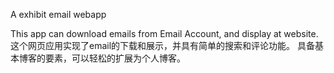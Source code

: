A exhibit email webapp 

This app can download emails from Email Account,  and display at website.
这个网页应用实现了email的下载和展示，并具有简单的搜索和评论功能。
具备基本博客的要素，可以轻松的扩展为个人博客。
